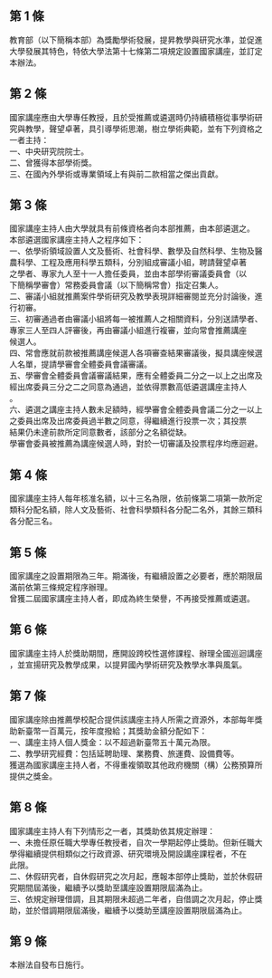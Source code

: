 第 1 條
-------
教育部（以下簡稱本部）為獎勵學術發展，提昇教學與研究水準，並促進  
大學發展其特色，特依大學法第十七條第二項規定設置國家講座，並訂定  
本辦法。

第 2 條
-------
國家講座應由大學專任教授，且於受推薦或遴選時仍持續積極從事學術研  
究與教學，聲望卓著，具引導學術思潮，樹立學術典範，並有下列資格之  
一者主持：  
一、中央研究院院士。  
二、曾獲得本部學術獎。  
三、在國內外學術或專業領域上有與前二款相當之傑出貢獻。

第 3 條
-------
國家講座主持人由大學就具有前條資格者向本部推薦，由本部遴選之。  
本部遴選國家講座主持人之程序如下：  
一、依學術領域設置人文及藝術、社會科學、數學及自然科學、生物及醫  
    農科學、工程及應用科學五類科，分別組成審議小組，聘請聲望卓著  
    之學者、專家九人至十一人擔任委員，並由本部學術審議委員會（以  
    下簡稱學審會）常務委員會議（以下簡稱常會）指定召集人。  
二、審議小組就推薦案件學術研究及教學表現詳細審閱並充分討論後，進  
    行初審。  
三、初審通過者由審議小組將每一被推薦人之相關資料，分別送請學者、  
    專家三人至四人評審後，再由審議小組進行複審，並向常會推薦講座  
    候選人。  
四、常會應就前款被推薦講座候選人各項審查結果審議後，擬具講座候選  
    人名單，提請學審會全體委員會議審議。  
五、學審會全體委員會議審議結果，應有全體委員二分之一以上之出席及  
    經出席委員三分之二之同意為通過，並依得票數高低遴選講座主持人  
    。  
六、遴選之講座主持人數未足額時，經學審會全體委員會議二分之一以上  
    之委員出席及出席委員過半數之同意，得繼續進行投票一次；其投票  
    結果仍未達前款所定同意數者，該部分之名額從缺。  
學審會委員被推薦為講座候選人時，對於一切審議及投票程序均應迴避。

第 4 條
-------
國家講座主持人每年核准名額，以十三名為限，依前條第二項第一款所定  
類科分配名額，除人文及藝術、社會科學類科各分配二名外，其餘三類科  
各分配三名。

第 5 條
-------
國家講座之設置期限為三年。期滿後，有繼續設置之必要者，應於期限屆  
滿前依第三條規定程序辦理。  
曾獲二屆國家講座主持人者，即成為終生榮譽，不再接受推薦或遴選。

第 6 條
-------
國家講座主持人於獎助期間，應開設跨校性選修課程、辦理全國巡迴講座  
，並宣揚研究及教學成果，以提昇國內學術研究及教學水準與風氣。

第 7 條
-------
國家講座除由推薦學校配合提供該講座主持人所需之資源外，本部每年獎  
助新臺幣一百萬元，按年度撥給；其獎助金額分配如下：  
一、講座主持人個人獎金：以不超過新臺幣五十萬元為限。  
二、教學研究經費：包括延聘助理、業務費、旅運費、設備費等。  
獲選為國家講座主持人者，不得重複領取其他政府機關（構）公務預算所  
提供之獎金。

第 8 條
-------
國家講座主持人有下列情形之一者，其獎助依其規定辦理：  
一、未擔任原任職大學專任教授者，自次一學期起停止獎助。但新任職大  
    學得繼續提供相類似之行政資源、研究環境及開設講座課程者，不在  
    此限。  
二、休假研究者，自休假研究之次月起，應報本部停止獎助，並於休假研  
    究期間屆滿後，繼續予以獎助至講座設置期限屆滿為止。  
三、依規定辦理借調，且其期限未超過二年者，自借調之次月起，停止獎  
    助，並於借調期限屆滿後，繼續予以獎助至講座設置期限屆滿為止。

第 9 條
-------
本辦法自發布日施行。

